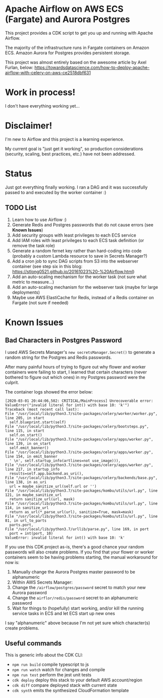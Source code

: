 # Apache Airflow on AWS ECS (Fargate) and Aurora Postgres

This project provides a CDK script to get you up and running with Apache Airflow.

The majority of the infrastructure runs in Fargate containers on Amazon ECS. Amazon Aurora for Postgres provides persistent storage. 

This project was almost entirely based on the awesome article by Axel Furlan, below: 
https://towardsdatascience.com/how-to-deploy-apache-airflow-with-celery-on-aws-ce2518dbf631

# Work in process!

I don't have everything working yet...

# Disclaimer!

I'm new to Airflow and this project is a learning experience.

My current goal is "just get it working", so production considerations (security, scaling, best practices, etc.) have not been addressed.

# Status

Just got everything finally working. I ran a DAG and it was successfully passed to and executed by the worker container :)

## TODO List

1. Learn how to use Airflow :)
1. Generate Redis and Postgres passwords that do not cause errors (see **Known Issues**)
2. Add security groups with least privileges to each ECS service
3. Add IAM roles with least privileges to each ECS task definition (or remove the task role)
4. Generate a random fernet key rather than hard-coding into code (probably a custom Lambda resource to save in Secrets Manager?)
5. Add a cron job to sync DAG scripts from S3 into the webserver container (see step six in this blog: https://stlong0521.github.io/20161023%20-%20Airflow.html)
6. Add an auto-scaling mechanism for the worker task (not sure what metric to measure...)
7. Add an auto-scaling mechanism for the webserver task (maybe for large deployments)
8. Maybe use AWS ElastiCache for Redis, instead of a Redis container on Fargate (not sure if needed)

# Known Issues

## Bad Characters in Postgres Password

I used AWS Secrets Manager's `new secretsManager.Secret()` to generate a random string for the Postgres and Redis passwords. 

After many painful hours of trying to figure out why flower and worker containers were failing to start, I learned that certain characters (never bothered to figure out which ones) in my Postgres password were the culprit. 

The container logs showed the error below: 

```
[2020-03-01 20:44:06,502: CRITICAL/MainProcess] Unrecoverable error: ValueError("invalid literal for int() with base 10: 'k'")
Traceback (most recent call last):
File "/usr/local/lib/python3.7/site-packages/celery/worker/worker.py", line 205, in start
  self.blueprint.start(self)
File "/usr/local/lib/python3.7/site-packages/celery/bootsteps.py", line 115, in start
  self.on_start()
File "/usr/local/lib/python3.7/site-packages/celery/apps/worker.py", line 139, in on_start
  self.emit_banner()
File "/usr/local/lib/python3.7/site-packages/celery/apps/worker.py", line 154, in emit_banner
  ' \n', self.startup_info(artlines=not use_image))),
File "/usr/local/lib/python3.7/site-packages/celery/apps/worker.py", line 217, in startup_info
  results=self.app.backend.as_uri(),
File "/usr/local/lib/python3.7/site-packages/celery/backends/base.py", line 138, in as_uri
  url = maybe_sanitize_url(self.url or '')
File "/usr/local/lib/python3.7/site-packages/kombu/utils/url.py", line 121, in maybe_sanitize_url
  return sanitize_url(url, mask)
File "/usr/local/lib/python3.7/site-packages/kombu/utils/url.py", line 114, in sanitize_url
  return as_url(*_parse_url(url), sanitize=True, mask=mask)
File "/usr/local/lib/python3.7/site-packages/kombu/utils/url.py", line 81, in url_to_parts
  parts.port,
File "/usr/local/lib/python3.7/urllib/parse.py", line 169, in port
  port = int(port, 10)
ValueError: invalid literal for int() with base 10: 'k'
```

If you use this CDK project as-is, there's a good chance your random passwords will also create problems. If you find that your flower or worker containers seem to be having problems starting, the manual workaround for now is: 

1. Manually change the Aurora Postgres master password to be alphanumeric
2. Within AWS Secrets Manager:
  1. Change the `/airflow/postgres/password` secret to match your new Aurora password
  2. Change the `airflor/redis/password` secret to an alphanumeric password
3. Wait for things to (hopefully) start working, and/or kill the running service tasks in ECS and let ECS start up new ones

I say "alphanumeric" above because I'm not yet sure which character(s) create problems. 

## Useful commands

This is generic info about the CDK CLI: 

 * `npm run build`   compile typescript to js
 * `npm run watch`   watch for changes and compile
 * `npm run test`    perform the jest unit tests
 * `cdk deploy`      deploy this stack to your default AWS account/region
 * `cdk diff`        compare deployed stack with current state
 * `cdk synth`       emits the synthesized CloudFormation template
